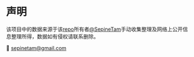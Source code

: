# 声明
该项目中的数据来源于该[repo](https://github.com/sepinetam/geo_self)所有者[@SepineTam](https://github.com/sepinetam)手动收集整理及网络上公开信息整理所得，数据如有侵权请联系删除。

📧 [sepinetam@gmail.com](mailto:sepinetam@gmail.com)

